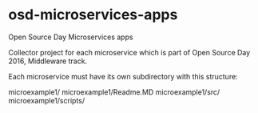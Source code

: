 # osd-microservices-apps
Open Source Day Microservices apps

Collector project for each microservice which is part of Open Source Day 2016, Middleware track.

Each microservice must have its own subdirectory with this structure:

microexample1/
microexample1/Readme.MD
microexample1/src/
microexample1/scripts/

